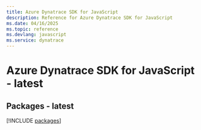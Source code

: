 ```yaml
---
title: Azure Dynatrace SDK for JavaScript
description: Reference for Azure Dynatrace SDK for JavaScript
ms.date: 04/16/2025
ms.topic: reference
ms.devlang: javascript
ms.service: dynatrace
---
```

# Azure Dynatrace SDK for JavaScript - latest
## Packages - latest
[!INCLUDE [packages](dynatrace-index.md)]